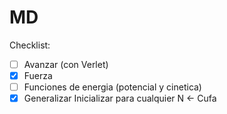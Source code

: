 # MD
Checklist:
- [ ] Avanzar (con Verlet)
- [x] Fuerza
- [ ] Funciones de energia (potencial y cinetica)
- [x] Generalizar Inicializar para cualquier N  <- Cufa
